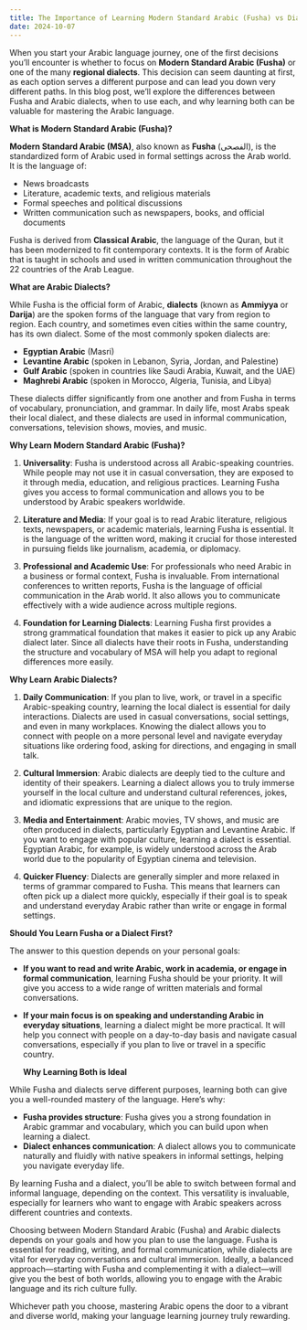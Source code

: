 ```yaml
---
title: The Importance of Learning Modern Standard Arabic (Fusha) vs Dialects
date: 2024-10-07
---
```


When you start your Arabic language journey, one of the first decisions you’ll encounter is whether to focus on **Modern Standard Arabic (Fusha)** or one of the many **regional dialects**. This decision can seem daunting at first, as each option serves a different purpose and can lead you down very different paths. In this blog post, we’ll explore the differences between Fusha and Arabic dialects, when to use each, and why learning both can be valuable for mastering the Arabic language.

**What is Modern Standard Arabic (Fusha)?**

**Modern Standard Arabic (MSA)**, also known as **Fusha** (الفصحى), is the standardized form of Arabic used in formal settings across the Arab world. It is the language of:

- News broadcasts
- Literature, academic texts, and religious materials
- Formal speeches and political discussions
- Written communication such as newspapers, books, and official documents

Fusha is derived from **Classical Arabic**, the language of the Quran, but it has been modernized to fit contemporary contexts. It is the form of Arabic that is taught in schools and used in written communication throughout the 22 countries of the Arab League.

**What are Arabic Dialects?**

While Fusha is the official form of Arabic, **dialects** (known as **Ammiyya** or **Darija**) are the spoken forms of the language that vary from region to region. Each country, and sometimes even cities within the same country, has its own dialect. Some of the most commonly spoken dialects are:

- **Egyptian Arabic** (Masri)
- **Levantine Arabic** (spoken in Lebanon, Syria, Jordan, and Palestine)
- **Gulf Arabic** (spoken in countries like Saudi Arabia, Kuwait, and the UAE)
- **Maghrebi Arabic** (spoken in Morocco, Algeria, Tunisia, and Libya)

These dialects differ significantly from one another and from Fusha in terms of vocabulary, pronunciation, and grammar. In daily life, most Arabs speak their local dialect, and these dialects are used in informal communication, conversations, television shows, movies, and music.

**Why Learn Modern Standard Arabic (Fusha)?**

1. **Universality**: Fusha is understood across all Arabic-speaking countries. While people may not use it in casual conversation, they are exposed to it through media, education, and religious practices. Learning Fusha gives you access to formal communication and allows you to be understood by Arabic speakers worldwide.

2. **Literature and Media**: If your goal is to read Arabic literature, religious texts, newspapers, or academic materials, learning Fusha is essential. It is the language of the written word, making it crucial for those interested in pursuing fields like journalism, academia, or diplomacy.

3. **Professional and Academic Use**: For professionals who need Arabic in a business or formal context, Fusha is invaluable. From international conferences to written reports, Fusha is the language of official communication in the Arab world. It also allows you to communicate effectively with a wide audience across multiple regions.

4. **Foundation for Learning Dialects**: Learning Fusha first provides a strong grammatical foundation that makes it easier to pick up any Arabic dialect later. Since all dialects have their roots in Fusha, understanding the structure and vocabulary of MSA will help you adapt to regional differences more easily.

**Why Learn Arabic Dialects?**

1. **Daily Communication**: If you plan to live, work, or travel in a specific Arabic-speaking country, learning the local dialect is essential for daily interactions. Dialects are used in casual conversations, social settings, and even in many workplaces. Knowing the dialect allows you to connect with people on a more personal level and navigate everyday situations like ordering food, asking for directions, and engaging in small talk.

2. **Cultural Immersion**: Arabic dialects are deeply tied to the culture and identity of their speakers. Learning a dialect allows you to truly immerse yourself in the local culture and understand cultural references, jokes, and idiomatic expressions that are unique to the region.

3. **Media and Entertainment**: Arabic movies, TV shows, and music are often produced in dialects, particularly Egyptian and Levantine Arabic. If you want to engage with popular culture, learning a dialect is essential. Egyptian Arabic, for example, is widely understood across the Arab world due to the popularity of Egyptian cinema and television.

4. **Quicker Fluency**: Dialects are generally simpler and more relaxed in terms of grammar compared to Fusha. This means that learners can often pick up a dialect more quickly, especially if their goal is to speak and understand everyday Arabic rather than write or engage in formal settings.

**Should You Learn Fusha or a Dialect First?**

The answer to this question depends on your personal goals:

- **If you want to read and write Arabic, work in academia, or engage in formal communication**, learning Fusha should be your priority. It will give you access to a wide range of written materials and formal conversations.
- **If your main focus is on speaking and understanding Arabic in everyday situations**, learning a dialect might be more practical. It will help you connect with people on a day-to-day basis and navigate casual conversations, especially if you plan to live or travel in a specific country.

  **Why Learning Both is Ideal**

While Fusha and dialects serve different purposes, learning both can give you a well-rounded mastery of the language. Here’s why:

- **Fusha provides structure**: Fusha gives you a strong foundation in Arabic grammar and vocabulary, which you can build upon when learning a dialect.
- **Dialect enhances communication**: A dialect allows you to communicate naturally and fluidly with native speakers in informal settings, helping you navigate everyday life.

By learning Fusha and a dialect, you’ll be able to switch between formal and informal language, depending on the context. This versatility is invaluable, especially for learners who want to engage with Arabic speakers across different countries and contexts.

Choosing between Modern Standard Arabic (Fusha) and Arabic dialects depends on your goals and how you plan to use the language. Fusha is essential for reading, writing, and formal communication, while dialects are vital for everyday conversations and cultural immersion. Ideally, a balanced approach—starting with Fusha and complementing it with a dialect—will give you the best of both worlds, allowing you to engage with the Arabic language and its rich culture fully.

Whichever path you choose, mastering Arabic opens the door to a vibrant and diverse world, making your language learning journey truly rewarding.
